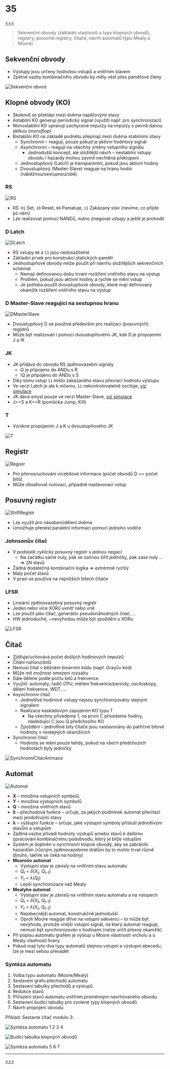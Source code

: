 # 35

[<<<](./34.MD)
> Sekvenční obvody (základní vlastnosti a typy klopných obvodů, registry, posuvné registry, čítače, návrh automatů typu Mealy a Moore).

## Sekvenční obvody

* Výstupy jsou určeny hodnotou vstupů a vnitřním stavem
* Zpětné vazby kombinačního obvodu by měly vést přes paměťové členy

![Sekvenční obvod](./MG/35_01.png)

## Klopné obvody (KO)

* Skokově se překlápí mezi dvěma napěťovými stavy
* Astabilní KO generují periodický signál (využití např. pro synchronizaci)
* Monostabilní KO upravují zachycené impulzy na impulzy s pevně danou délkou (_monoflop_)
* Bistabilní KO na základě podnětu přepínají mezi dvěma stabilními stavy
  * Synchronní – reagují, pouze pokud je aktivní hodinový signál
  * Asynchronní – reagují na všechny změny vstupního signálu
    * Jednodušší koncept, ale složitější návrh – nestabilní vstupy obvodu / hazardy mohou zavinit nechtěná překlopení
  * Jednostupňový (Latch) je transparentní, pokud jsou aktivní hodiny
  * Dvoustupňový (Master-Slave) reaguje na hranu hodin (náběžnou/sestupnou/obě)

### RS

![RS](./MG/35_02.png)

* RS: `01` Set, `10` Reset, `00` Pamatuje, `11` Zakázaný stav (nevíme, co přijde po něm)
* Lze realizovat pomocí NANDů, nutno znegovat vstupy a ještě je prohodit

### D Latch

![DLatch](./MG/35_03.png)

* RS vstupy `00` a `11` jsou nedosažitelné
* Základní prvek pro konstrukci statických pamětí
* Jednostupňové obvody nelze použít při návrhu složitějších sekvenčních schémat
  * Nemají definovanou dobu trvání rozšíření vnitřního stavu na výstup
  * Problém, pokud jsou aktivní hodiny a rychle se mění vstup
  * Je potřeba použít dvoustupňové obvody, které mají definovaný okamžik rozšíření vnitřního stavu na výstup

### D Master-Slave reagující na sestupnou hranu

![DMasterSlave](./MG/35_04.png)

* Dvoustupňový D se používá především pro realizaci (posuvných) registrů
* Může být realizován i pomocí dvoustupňového JK, kde D je propojením J a !K

### JK

* JK přidává do obvodu RS zpětnovazební signály
  * Q je připojeno do ANDu s R
  * !Q je připojeno do ANDu s S
* Díky tomu vstup `11` místo zakázaného stavu převrací hodnotu výstupu
* Ve verzi Latch je ale k ničemu, `11` nekontrolovatelně osciluje, [viz simulace](https://tinyurl.com/yklcfzcn)
* JK dává smysl pouze ve verzi Master-Slave, [viz simulace](https://tinyurl.com/ykbw4xk2)
* J==S a K==R (pomůcka Jump, Kill)

### T

* Vznikne propojením J a K u dvoustupňového JK

![T](./MG/35_05.png)

## Registr

![Registr](./MG/35_06.png)

* Pro přenos/uchování vícebitové informace (počet obvodů D == počet bitů)
* Může obsahovat nulovací, případně nastavovací vstup

## Posuvný registr

![ShiftRegistr](./MG/35_07.png)

* Lze využít pro násobení/dělení dvěma
* Umožňuje přenést paralelní informaci pomocí jednoho vodiče

### Johnsonův čítač

* V podstatě cyklický posuvný registr s jednou negací
  * Na začátku samé nuly, pak se začnou šířít jedničky, pak zase nuly ... ⇒ 2<i>N</i> stavů
* Žádná dodatečná kombinační logika ⇒ extrémně rychlý
* Malý počet stavů
* V praxi se používá na nejnižších bitech čítače

### LFSR

* Lineární zpětnovazebný posuvný registr
* Jeden nebo více XORů uvnitř nebo vně
* Lze použít jako čítač, generátor pseudonáhodných čísel, ...
* HW jednoduché, ~nevýhodou může být zpoždění u XORu

![LFSR](./MG/35_08.png)

## Čítač

* Zjišťuje/uchovává počet došlých hodinových impulzů
* Čítání nahoru/dolů
* Nemusí čítat v běžném binárním kódu (např. Grayův kód)
* Může mít možnost omezení rozsahu
* Dále dělíme podle počtu bitů a frekvence
* Využití: automaty, řadič CPU, měření frekvence/periody, osciloskopy, dělení frekvence, WDT, ...
* Asynchronní čítač
  * Jednotlivé hodinové vstupy nejsou synchronizovány stejným signálem
  * Realizace kaskádovým zapojením KO typu T
    * Na všechny přivedeme 1, na první C přivedeme hodiny, následující C jsou Q předchozího KO
  * Zpoždění – jednotlivé bity čítače jsou nastavovány do patřičné bitové hodnoty v nestejných okamžicích
* Synchronní čítač
  * Hodnota se mění pouze tehdy, pokud na všech předchozích hodnotách byly jedničky

<!--![SynchronniCitac](./MG/35_09.png)-->
![SynchronniCitacAnimace](./MG/35_10.gif)

## Automat

![Automat](./MG/35_11.png)

* __X__ – množina vstupních symbolů
* __Y__ – množina výstupních symbolů
* __Q__ – množina vnitřních stavů
* __δ__ – přechodová funkce – určuje, za jakých podmínek automat přechází mezi jendotlivými stavy
* __λ__ – výstupní funkce – určuje, jaké výstupní symboly přísluší jednotlivým stavům a vstupům
* Zpětná vazba přivádí hodnoty výstupů a/nebo stavů k dalšímu zpracování kombinačnímu podobvodu, který je blíže vstupům
* Systém je doplněn o synchronní klopné obvody, aby se zabránilo hazardům (různým zpětnovazebním drátům by to mohlo trvat různě dlouho, takhle se čeká na hodiny)
* __Mooreův automat__
  * Výstupní stav je závislý na vnitřním stavu automatu
  * _Q<sub>t</sub>_ = _δ_(_X<sub>t</sub>_, _Q_<sub>_t_-1</sub>)
  * _Y<sub>t</sub>_ = _λ_(_Q<sub>t</sub>_)
  * Lepší synchronizace než Mealy
* __Mealyho automat__
  * Výstupní stav je závislý na vnitřním stavu automatu a na vstupech
  * _Q<sub>t</sub>_ = _δ_(_X<sub>t</sub>_, _Q_<sub>_t_-1</sub>)
  * _Y<sub>t</sub>_ = _λ_(_X<sub>t</sub>_, _Q_<sub>_t_-1</sub>)
  * Nejobecnější automat, konstrukčně jednodušší
  * Oproti Moore reaguje dříve na vstupní sekvenci – to může být nevýhoda, protože vnější vstupní signál, na který automat reaguje, nemusí být synchronizován s hodinami (nelze určit přesný okamžik)
* Při popisu automatu grafem je výstup u Moore vlastností vrcholu a u Mealy vlastností hrany
* Pokud mají tyto dva typy automatů stejnou vstupní a výstupní abecedu, lze je mezi sebou převádět

### Syntéza automatu

1. Volba typu automatu (Moore/Mealy)
1. Sestavení grafu přechodů automatu
1. Sestavení tabulky přechodů a výstupů
1. Redukce stavů
1. Přiřazení stavů automatu vnitřním proměnným navrhovaného obvodu
1. Sestavení budící tabulky pro zvolené typy klopných obvodů
1. Návrh propojení obvodu

Příklad: Sestavte čítač modulo 3:

![Syntéza automatu 1 2 3 4](./MG/35_12.png)

![Budící tabulka klopných obvodů](./MG/35_13.png)

![Syntéza automatu 5 6 7](./MG/35_14.png)

---
[>>>](./36.MD)
